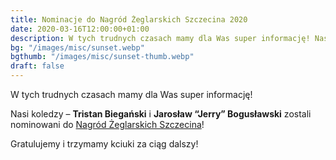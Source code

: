 ```yaml
---
title: Nominacje do Nagród Żeglarskich Szczecina 2020
date: 2020-03-16T12:00:00+01:00
description: W tych trudnych czasach mamy dla Was super informację! Nasi koledzy – Tristan Biegański i Jarosław “Jerry” Bogusławski zostali nominowani do Nagród Żeglarskich Szczecina!
bg: "/images/misc/sunset.webp"
bgthumb: "/images/misc/sunset-thumb.webp"
draft: false
---
```


W tych trudnych czasach mamy dla Was super informację!

Nasi koledzy – **Tristan Biegański** i **Jarosław “Jerry” Bogusławski** zostali nominowani do [Nagród Żeglarskich Szczecina](https://nagrodyzeglarskie.szczecin.pl/nominowani/)!

Gratulujemy i trzymamy kciuki za ciąg dalszy!